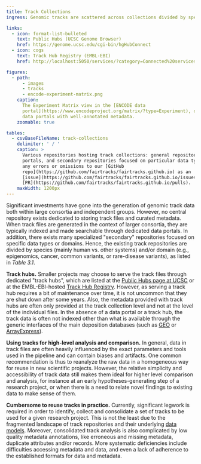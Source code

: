 ```yaml
---
title: Track Collections
ingress: Genomic tracks are scattered across collections divided by species, domains, and consortia

links:
  - icon: format-list-bulleted
    text: Public Hubs (UCSC Genome Browser)
    href: https://genome.ucsc.edu/cgi-bin/hgHubConnect
  - icon: cogs
    text: Track Hub Registry (EMBL-EBI)
    href: http://localhost:5050/services/?category=Connected%20services&tags%5B0%5D=Track%20Hub%20Registry

figures:
  - path:
      - images
      - tracks
      - encode-experiment-matrix.png
    caption:
      The Experiment Matrix view in the [ENCODE data
      portal](https://www.encodeproject.org/matrix/?type=Experiment), one of the most comprehensive
      data portals with well-annotated metadata.
    zoomable: true

tables:
  - csvBaseFileName: track-collections
    delimiter: ' / '
    caption: >
      Various repositories hosting track collections: general repositories, consortia-specific data
      portals, and secondary repositories focused on particular data types or domains. Please report
      any errors or omissions to our [GitHub
      repo](https://github.com/fairtracks/fairtracks.github.io) as an
      [issue](https://github.com/fairtracks/fairtracks.github.io/issues), or provide a
      [PR](https://github.com/fairtracks/fairtracks.github.io/pulls).
    maxWidth: 1200px
---
```


Significant investments have gone into the generation of genomic track data both within large
consortia and independent groups. However, no central repository exists dedicated to storing track
files and curated metadata. When track files are generated in the context of larger consortia, they
are typically indexed and made searchable through dedicated data portals. In addition, there exists
many specialized "secondary" repositories focused on specific data types or domains. Hence, the
existing track repositories are divided by species (mainly human vs. other systems) and/or domain
(e.g., epigenomics, cancer, common variants, or rare-disease variants), as listed in _Table 3.1_.

<ui-quote-text :quote='"No central repository exists dedicated to storing track files and curated metadata."'>
</ui-quote-text>

**Track hubs.** Smaller projects may choose to serve the track files through dedicated "track hubs",
which are listed at the [Public Hubs page at UCSC](https://genome.ucsc.edu/cgi-bin/hgHubConnect) or
at the EMBL-EBI-hosted
[Track Hub Registry](/services/?category=Connected%20services&tags%5B0%5D=Track%20Hub%20Registry).
However, as serving a track hub requires a bit of maintenance over time, it is not uncommon that
they are shut down after some years. Also, the metadata provided with track hubs are often only
provided at the track collection level and not at the level of the individual files. In the absence
of a data portal or a track hub, the track data is often not indexed other than what is available
through the generic interfaces of the main deposition databases (such as
[GEO](http://www.ncbi.nlm.nih.gov/geo/) or
[ArrayExpress](https://www.ebi.ac.uk/biostudies/arrayexpress)).

**Using tracks for high-level analysis and comparison.** In general, data in track files are often
heavily influenced by the exact parameters and tools used in the pipeline and can contain biases and
artifacts. One common recommendation is thus to reanalyze the raw data in a homogeneous way for
reuse in new scientific projects. However, the relative simplicity and accessibility of track data
still makes them ideal for higher level comparison and analysis, for instance at an early
hypotheses-generating step of a research project, or when there is a need to relate novel findings
to existing data to make sense of them.

**Cumbersome to reuse tracks in practice.** Currently, significant legwork is required in order to
identify, collect and consolidate a set of tracks to be used for a given research project. This is
not the least due to the fragmented landscape of track repositories and their underlying
[data models](/fair/#fair-02-metadata-models). Moreover, consolidated track analysis is also
complicated by low quality metadata annotations, like erroneous and missing metadata, duplicate
attributes and/or records. More systematic deficiencies include difficulties accessing metadata and
data, and even a lack of adherence to the established formats for data and metadata.
